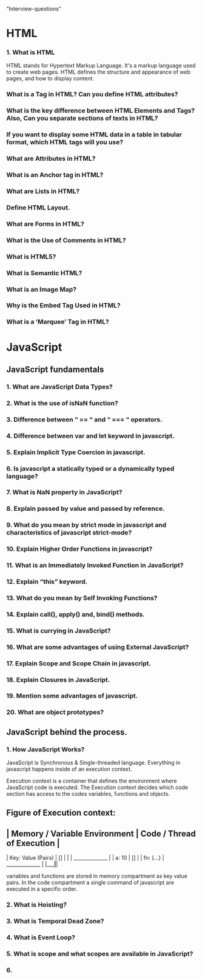 <!-- prettier-ignore -->
<!-- prettier-ignore-start -->

"Interview-questions"

# HTML

### 1. What is HTML

HTML stands for Hypertext Markup Language. It's a markup language used to create web pages. HTML defines the structure and appearance of web pages, and how to display content.

### What is a Tag in HTML? Can you define HTML attributes?

### What is the key difference between HTML Elements and Tags? Also, Can you separate sections of texts in HTML?

### If you want to display some HTML data in a table in tabular format, which HTML tags will you use?

### What are Attributes in HTML?

### What is an Anchor tag in HTML?

### What are Lists in HTML?

### Define HTML Layout.

### What are Forms in HTML?

### What is the Use of Comments in HTML?

### What is HTML5?

### What is Semantic HTML?

### What is an Image Map?

### Why is the Embed Tag Used in HTML?

### What is a ‘Marquee’ Tag in HTML?


# JavaScript

## JavaScript fundamentals

### 1. What are JavaScript Data Types?
### 2. What is the use of isNaN function?
### 3. Difference between “ == “ and “ === “ operators.
### 4. Difference between var and let keyword in javascript.
### 5. Explain Implicit Type Coercion in javascript.
### 6. Is javascript a statically typed or a dynamically typed language?
### 7. What is NaN property in JavaScript?
### 8. Explain passed by value and passed by reference.
### 9. What do you mean by strict mode in javascript and characteristics of javascript strict-mode?
### 10. Explain Higher Order Functions in javascript?
### 11. What is an Immediately Invoked Function in JavaScript?
### 12. Explain “this” keyword.
### 13. What do you mean by Self Invoking Functions?
### 14. Explain call(), apply() and, bind() methods.
### 15. What is currying in JavaScript?
### 16. What are some advantages of using External JavaScript?
### 17. Explain Scope and Scope Chain in javascript.
### 18. Explain Closures in JavaScript.
### 19. Mention some advantages of javascript.
### 20. What are object prototypes?






## JavaScript behind the process.

### 1. How JavaScript Works?

JavaScript is Synchronous & Single-threaded language. Everything in javascript happens inside of an execution context.

Execution context is a container that defines the environment where JavaScript code is executed. The Execution context decides which code section has access to the codes variables, functions and objects.

Figure of Execution context:
------------------------------------------------------------------
|  Memory / Variable Environment  |  Code / Thread of Execution  |
------------------------------------------------------------------
| Key: Value (Pairs)              |  []                          |
|                                 |  ______________              |
|  a: 10                          |  []                          |
|  fn: {...}                      |  ______________              |
|_________________________________|______________________________|

variables and functions are stored in memory compartment as key value pairs. In the code compartment a single command of javascript are executed in a specific order.


### 2. What is Hoisting?
### 3. What is Temporal Dead Zone?
### 4. What is Event Loop?
### 5. What is scope and what scopes are available in JavaScript?
### 6. 


<!-- prettier-ignore-end -->
